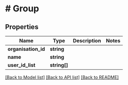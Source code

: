 # # Group

## Properties

Name | Type | Description | Notes
------------ | ------------- | ------------- | -------------
**organisation_id** | **string** |  |
**name** | **string** |  |
**user_id_list** | **string[]** |  |

[[Back to Model list]](../../README.md#models) [[Back to API list]](../../README.md#endpoints) [[Back to README]](../../README.md)

